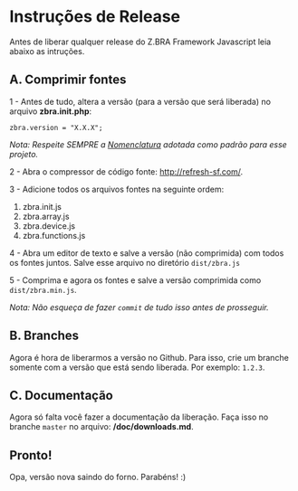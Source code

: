 # Instruções de Release

Antes de liberar qualquer release do Z.BRA Framework Javascript leia abaixo as intruções.

## A. Comprimir fontes

1 - Antes de tudo, altera a versão (para a versão que será liberada) no arquivo **zbra.init.php**:

    zbra.version = "X.X.X";
    
_Nota: Respeite SEMPRE a  [Nomenclatura](/releases/nomenclatura.md) adotada como padrão para esse projeto._
  
  
2 - Abra o compressor de código fonte: http://refresh-sf.com/.

3 - Adicione todos os arquivos fontes na seguinte ordem:

1.  zbra.init.js
2.  zbra.array.js
3.  zbra.device.js
4.  zbra.functions.js

4 - Abra um editor de texto e salve a versão (não comprimida) com todos os fontes juntos. Salve esse arquivo no diretório ```dist/zbra.js```

5 - Comprima e agora os fontes e salve a versão comprimida como ```dist/zbra.min.js```.

_Nota: Não esqueça de fazer ```commit``` de tudo isso antes de prosseguir._

## B. Branches
Agora é hora de liberarmos a versão no Github. Para isso, crie um branche somente com a versão que está sendo liberada. Por exemplo: ```1.2.3```.

## C. Documentação
Agora só falta você fazer a documentação da liberação.
Faça isso no branche ```master``` no arquivo: **/doc/downloads.md**.

## Pronto!
Opa, versão nova saindo do forno. Parabéns! :)
